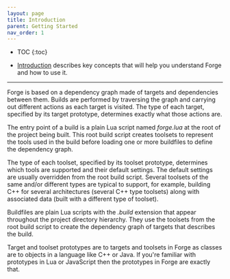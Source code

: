 ```yaml
---
layout: page
title: Introduction
parent: Getting Started
nav_order: 1
---
```


- TOC
{:toc}

- [Introduction](introduction.md) describes key concepts that will help you understand Forge and how to use it.

---

Forge is based on a dependency graph made of targets and dependencies between them.  Builds are performed by traversing the graph and carrying out different actions as each target is visited.  The type of each target, specified by its target prototype, determines exactly what those actions are.

The entry point of a build is a plain Lua script named *forge.lua* at the root of the project being built.  This root build script creates toolsets to represent the tools used in the build before loading one or more buildfiles to define the dependency graph.

The type of each toolset, specified by its toolset prototype, determines which tools are supported and their default settings.  The default settings are usually overridden from the root build script.  Several toolsets of the same and/or different types are typical to support, for example, building C++ for several architectures (several C++ type toolsets) along with associated data (built with a different type of toolset).

Buildfiles are plain Lua scripts with the *.build* extension that appear throughout the project directory hierarchy.  They use the toolsets from the root build script to create the dependency graph of targets that describes the build.

Target and toolset prototypes are to targets and toolsets in Forge as classes are to objects in a language like C++ or Java.  If you're familiar with prototypes in Lua or JavaScript then the prototypes in Forge are exactly that.
